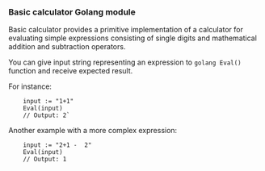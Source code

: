 ### **Basic calculator Golang module**

Basic calculator provides a primitive implementation of a calculator for evaluating simple expressions consisting of single digits and mathematical addition and subtraction operators.

You can give input string representing an expression to ```golang Eval()``` function and receive expected result.

For instance:

```golang
    input := "1+1"  
    Eval(input) 
    // Output: 2`
```  

Another example with a more complex expression:

```golang
    input := "2+1 -  2"
    Eval(input)  
    // Output: 1
```  